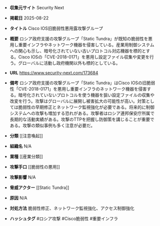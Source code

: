 - **収集元サイト**
Security Next

- **掲載日**
2025-08-22

- **タイトル**
Cisco IOS旧脆弱性悪用露攻撃グループ

- **概要**
ロシア政府支援の攻撃グループ「Static Tundra」が既知の脆弱性を悪用し重要インフラやネットワーク機器を侵害している。産業用制御システムへの関心も示し、暗号化されていない古いプロトコル対応機器を標的とする。Cisco IOSの「CVE-2018-0171」を悪用し設定ファイル収集や変更を行う。グローバルに活動し政府機関以外も標的としている。

- **URL**
https://www.security-next.com/173684

- **備考**
ロシア政府支援の攻撃グループ「Static Tundra」はCisco IOSの旧脆弱性「CVE-2018-0171」を悪用し重要インフラのネットワーク機器を侵害する。暗号化されていないプロトコルを使う機器を狙い設定ファイルの収集や改変を行う。攻撃はグローバルに展開し被害拡大の可能性が高い。対策としては脆弱性の早期修正とネットワーク監視強化が必要である。将来的に制御システムへの攻撃も増加する恐れがある。攻撃者はロシア連邦保安庁所属で長期的な活動実績がある。攻撃のTTPを把握し防御策を講じることが重要である。攻撃の類似事例も多く注意が必要だ。

- **分類**
[[注意喚起]]

- **組織名**
N/A

- **業種**
[[産業分類]]

- **攻撃手口**
[[脆弱性の悪用]]

- **攻撃影響**
N/A

- **脅威アクター**
[[Static Tundra]]

- **原因**
N/A

- **対処方法**
脆弱性修正、ネットワーク監視強化、アクセス制御強化

- **ハッシュタグ**
#ロシア攻撃 #Cisco脆弱性 #重要インフラ
